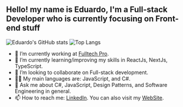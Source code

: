 ## Hello! my name is Eduardo, I'm a Full-stack Developer who is currently focusing on Front-end stuff

![Eduardo's GitHub stats](https://github-readme-stats.vercel.app/api?username=eduardogerentklein&show_icons=true&theme=dark&hide_border=true&bg_color=161b22)
![Top Langs](https://github-readme-stats.vercel.app/api/top-langs/?username=eduardogerentklein&layout=compact&theme=dark&langs_count=10&hide_border=true&bg_color=161b22)

- 🔭 I’m currently working at [Fulltech Pro](https://www.linkedin.com/company/fulltech-tecnologia).
- 🌱 I’m currently learning/improving my skills in ReactJs, NextJs, TypeScript.
- 👯 I’m looking to collaborate on Full-stack development.
- 🐱‍💻 My main languages are: JavaScript, and C#.
- 💬 Ask me about C#, JavaScript, Design Patterns, and Software Engineering in general.
- 📫 How to reach me: [LinkedIn](https://www.linkedin.com/in/eduardoklein/). You can also visit my [WebSite](https://www.eduardoklein.com/).

<!--
**eduardogerentklein/eduardogerentklein** is a ✨ _special_ ✨ repository because its `README.md` (this file) appears on your GitHub profile.

Here are some ideas to get you started:

- 🤔 I’m looking for help with ...
-->
